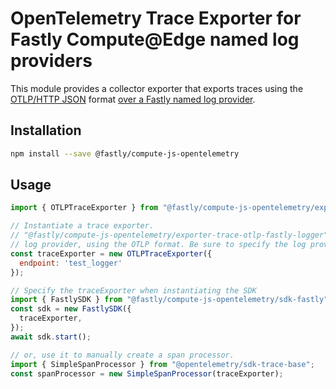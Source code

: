 # OpenTelemetry Trace Exporter for Fastly Compute@Edge named log providers

This module provides a collector exporter that exports traces using the
[OTLP/HTTP JSON](https://github.com/open-telemetry/opentelemetry-specification/blob/main/specification/protocol/otlp.md#otlphttp) format
[over a Fastly named log provider](https://developer.fastly.com/learning/integrations/logging).

## Installation

```bash
npm install --save @fastly/compute-js-opentelemetry
```

## Usage

```javascript
import { OTLPTraceExporter } from "@fastly/compute-js-opentelemetry/exporter-trace-otlp-fastly-logger";

// Instantiate a trace exporter.
// "@fastly/compute-js-opentelemetry/exporter-trace-otlp-fastly-logger" sends trace data to the named
// log provider, using the OTLP format. Be sure to specify the log provider, rather than a URL.
const traceExporter = new OTLPTraceExporter({
  endpoint: 'test_logger'
});

// Specify the traceExporter when instantiating the SDK
import { FastlySDK } from "@fastly/compute-js-opentelemetry/sdk-fastly";
const sdk = new FastlySDK({
  traceExporter,
});
await sdk.start();

// or, use it to manually create a span processor.
import { SimpleSpanProcessor } from "@opentelemetry/sdk-trace-base";
const spanProcessor = new SimpleSpanProcessor(traceExporter);
```
